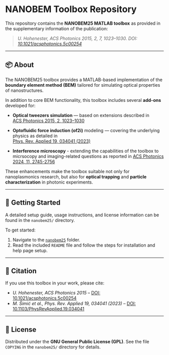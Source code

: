 # NANOBEM Toolbox Repository

This repository contains the **NANOBEM25 MATLAB toolbox** as provided in the supplementary information of the publication:

> *U. Hohenester, ACS Photonics 2015, 2, 7, 1023–1030. DOI: [10.1021/acsphotonics.5c00254](https://doi.org/10.1021/acsphotonics.5c00254)*

---

## 📦 About

The NANOBEM25 toolbox provides a MATLAB-based implementation of the **boundary element method (BEM)** tailored for simulating optical properties of nanostructures.

In addition to core BEM functionality, this toolbox includes several **add-ons** developed for:

- **Optical tweezers simulation** — based on extensions described in  
  [ACS Photonics 2015, 2, 1023–1030](https://pubs.acs.org/doi/10.1021/acsphotonics.5c00254)

- **Optofluidic force induction (of2i)** modeling — covering the underlying physics as detailed in  
  [Phys. Rev. Applied 19, 034041 (2023)](https://doi.org/10.1103/PhysRevApplied.19.034041)

- **Interference microscopy** - extending the capabilities of the toolbox to micrsocopy and imaging-related questions as reported in
  [ACS Photonics 2024, 11, 2745-2756](https://pubs.acs.org/doi/10.1021/acsphotonics.4c00621)


These enhancements make the toolbox suitable not only for nanoplasmonics research, but also for **optical trapping** and **particle characterization** in photonic experiments. 

---

## 📂 Getting Started

A detailed setup guide, usage instructions, and license information can be found in the `nanobem25/` directory.

To get started:

1. Navigate to the [`nanobem25`](nanobem25/) folder.
2. Read the included `README` file and follow the steps for installation and help page setup.

---

## 📖 Citation

If you use this toolbox in your work, please cite:

- *U. Hohenester, ACS Photonics 2015* – [DOI: 10.1021/acsphotonics.5c00254](https://doi.org/10.1021/acsphotonics.5c00254)
- *M. Šimić et al., Phys. Rev. Applied 19, 034041 (2023)* – [DOI: 10.1103/PhysRevApplied.19.034041](https://journals.aps.org/prapplied/abstract/10.1103/PhysRevApplied.19.034041)

---

## 📝 License

Distributed under the **GNU General Public License (GPL)**. See the file `COPYING` in the `nanobem25/` directory for details.
